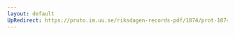```yaml
---
layout: default
UpRedirect: https://pruto.im.uu.se/riksdagen-records-pdf/1874/prot-1874--ak--129/prot-1874--ak--129_002.pdf
---
```

